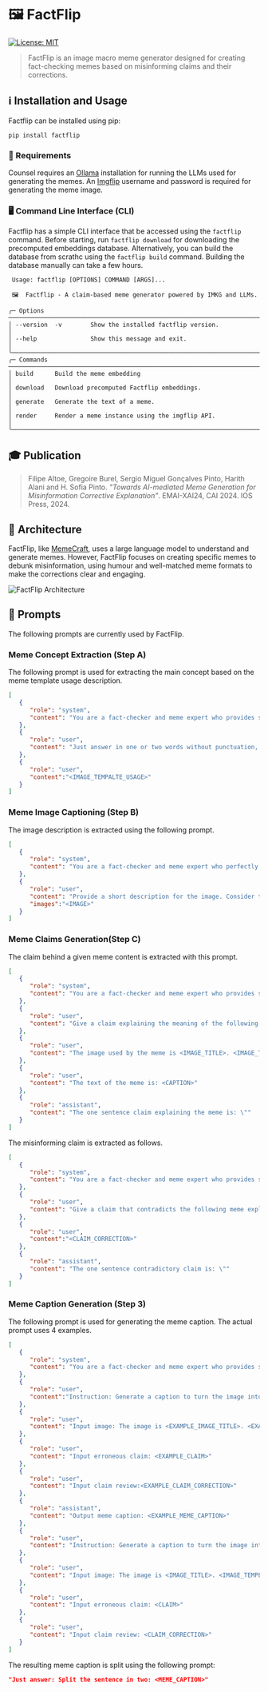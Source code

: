 # 🖼️ FactFlip

[![License: MIT](https://img.shields.io/badge/License-MIT-yellow.svg)](https://opensource.org/licenses/MIT)

> FactFlip is an image macro meme generator designed for creating fact-checking memes based on misinforming claims and their corrections.

## ℹ️ Installation and Usage

Factflip can be installed using pip:

```
pip install factflip
```

### 📒 Requirements

Counsel requires an [Ollama](https://ollama.com/) installation for running the LLMs used for generating the memes. An [Imgflip](https://imgflip.com/api) username and password is required for generating the meme image.

### 🖥️ Command Line Interface (CLI)

Factflip has a simple CLI interface that be accessed using the ``` factflip ``` command.
Before starting, run ```factflip download``` for downloading the precomputed embeddings database. Alternatively, you can build the database from scrathc using  the ```factflip build``` command. Building the database manually can take a few hours.

```
 Usage: factflip [OPTIONS] COMMAND [ARGS]...

 🖼️  Factflip - A claim-based meme generator powered by IMKG and LLMs.

╭─ Options ────────────────────────────────────────────────────────────────────────────────╮
│ --version  -v        Show the installed factflip version.                                │
│ --help               Show this message and exit.                                         │
╰──────────────────────────────────────────────────────────────────────────────────────────╯
╭─ Commands ───────────────────────────────────────────────────────────────────────────────╮
│ build      Build the meme embedding                                                      │
│ download   Download precomputed Factflip embeddings.                                     │
│ generate   Generate the text of a meme.                                                  │
│ render     Render a meme instance using the imgflip API.                                 │
╰──────────────────────────────────────────────────────────────────────────────────────────╯
```

## 🎓 Publication

> Filipe Altoe, Gregoire Burel, Sergio Miguel Gonçalves Pinto, Harith Alani and H. Sofia Pinto. *"Towards AI-mediated Meme Generation for Misinformation Corrective Explanation"*. EMAI-XAI24, CAI 2024. IOS Press, 2024.

## 📐 Architecture

FactFlip, like [MemeCraft](https://arxiv.org/abs/2403.14652), uses a large language model to understand and generate memes. However, FactFlip focuses on creating specific memes to debunk misinformation, using humour and well-matched meme formats to make the corrections clear and engaging.

![FactFlip Architecture](.//images/factflip_architecture.png)

## 🤖 Prompts

The following prompts are currently used by FactFlip.

### Meme Concept Extraction (Step A)

The following prompt is used for extracting the main concept based on the meme template usage description.

```json
[
   {
      "role": "system",
      "content": "You are a fact-checker and meme expert who provides short and accurate answers."
   },
   {
      "role": "user",
      "content": "Just answer in one or two words without punctuation, what is the main rhetorical device used in the following meme description?"
   },
   {
      "role": "user",
      "content":"<IMAGE_TEMPALTE_USAGE>"
   }
]
```

### Meme Image Captioning (Step B)

The image description is extracted using the following prompt.

```json
[
   {
      "role": "system",
      "content": "You are a fact-checker and meme expert who perfectly describes images concisely."
   },
   {
      "role": "user",
      "content": "Provide a short description for the image. Consider that the image is an image used for  <CONCEPT> and humour.",
      "images":"<IMAGE>"
   }
]
```

### Meme Claims Generation(Step C)

The claim behind a given meme content is extracted with this prompt.

```json
[
   {
      "role": "system",
      "content": "You are a fact-checker and meme expert who provides short and accurate answers."
   },
   {
      "role": "user",
      "content": "Give a claim explaining the meaning of the following meme text. The text of the meme contains <CONCEPT> and humour."
   },
   {
      "role": "user",
      "content": "The image used by the meme is <IMAGE_TITLE>. <IMAGE_TEMPLATE_DESCRIPTION> <IMAGE_TEMPALTE_USAGE>"
   },
   {
      "role": "user",
      "content": "The text of the meme is: <CAPTION>"
   },
   {
      "role": "assistant",
      "content": "The one sentence claim explaining the meme is: \""
   }
]
```

The misinforming claim is extracted as follows.

```json
[
   {
      "role": "system",
      "content": "You are a fact-checker and meme expert who provides short and accurate answers."
   },
   {
      "role": "user",
      "content": "Give a claim that contradicts the following meme explanation."
   },
   {
      "role": "user",
      "content":"<CLAIM_CORRECTION>"
   },
   {
      "role": "assistant",
      "content": "The one sentence contradictory claim is: \""
   }
]
```

### Meme Caption Generation (Step 3)

The following prompt is used for generating the meme caption. The actual prompt uses 4 examples.

```json
[
   {
      "role": "system",
      "content": "You are a fact-checker and meme expert who provides short and accurate answers."
   },
   {
      "role": "user",
      "content":"Instruction: Generate a caption to turn the image into a meme. The meme must contain <EXAMPLE_CONCEPT> and humour and be formulated as a response to an erroneous claim based on the provided claim review."
   },
   {
      "role": "user",
      "content": "Input image: The image is <EXAMPLE_IMAGE_TITLE>. <EXAMPLE_IMAGE_TEMPLATE_DESCRIPTION> <EXAMPLE_IMAGE_TEMPALTE_USAGE>"
   },
   {
      "role": "user",
      "content": "Input erroneous claim: <EXAMPLE_CLAIM>"
   },
   {
      "role": "user",
      "content": "Input claim review:<EXAMPLE_CLAIM_CORRECTION>"
   },
   {
      "role": "assistant",
      "content": "Output meme caption: <EXAMPLE_MEME_CAPTION>"
   },
   {
      "role": "user",
      "content": "Instruction: Generate a caption to turn the image into a meme. The meme must contain <CONCEPT> and humour and be formulated as a response to an erroneous claim based on the provided claim review."
   },
   {
      "role": "user",
      "content": "Input image: The image is <IMAGE_TITLE>. <IMAGE_TEMPLATE_DESCRIPTION> <IMAGE_TEMPALTE_USAGE>"
   },
   {
      "role": "user",
      "content": "Input erroneous claim: <CLAIM>"
   },
   {
      "role": "user",
      "content": "Input claim review: <CLAIM_CORRECTION>"
   }
]
```

The resulting meme caption is split using the following prompt:

```json
"Just answer: Split the sentence in two: <MEME_CAPTION>"
```
